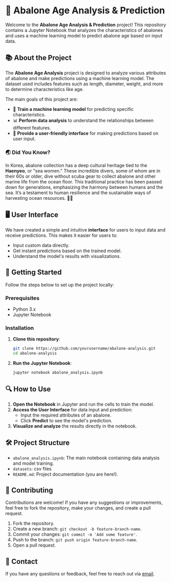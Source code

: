 # 🐚 Abalone Age Analysis & Prediction

Welcome to the **Abalone Age Analysis & Prediction** project! This repository contains a Jupyter Notebook that analyzes the characteristics of abalones and uses a machine learning model to predict abalone age based on input data.

## 📚 About the Project

The **Abalone Age Analysis** project is designed to analyze various attributes of abalone and make predictions using a machine learning model. The dataset used includes features such as length, diameter, weight, and more to determine characteristics like age.

The main goals of this project are:
- 🧠 **Train a machine learning model** for predicting specific characteristics.
- 📊 **Perform data analysis** to understand the relationships between different features.
- 🌟 **Provide a user-friendly interface** for making predictions based on user input.

### 🌏 Did You Know?

In Korea, abalone collection has a deep cultural heritage tied to the **Haenyeo**, or "sea women." These incredible divers, some of whom are in their 60s or older, dive without scuba gear to collect abalone and other marine life from the ocean floor. This traditional practice has been passed down for generations, emphasizing the harmony between humans and the sea. It’s a testament to human resilience and the sustainable ways of harvesting ocean resources. 🧜‍♀️

## 🖥️ User Interface

We have created a simple and intuitive **interface** for users to input data and receive predictions. This makes it easier for users to:
- Input custom data directly.
- Get instant predictions based on the trained model.
- Understand the model's results with visualizations.

## 🚀 Getting Started

Follow the steps below to set up the project locally:

### Prerequisites

- Python 3.x
- Jupyter Notebook

### Installation

1. **Clone this repository**:
   ```bash
   git clone https://github.com/yourusername/abalone-analysis.git
   cd abalone-analysis
   ```

2. **Run the Jupyter Notebook**:
   ```bash
   jupyter notebook abalone_analysis.ipynb
   ```

## 🔍 How to Use

1. **Open the Notebook** in Jupyter and run the cells to train the model.
2. **Access the User Interface** for data input and prediction:
   - Input the required attributes of an abalone.
   - Click **Predict** to see the model's prediction.
3. **Visualize and analyze** the results directly in the notebook.

## 🛠️ Project Structure

- `abalone_analysis.ipynb`: The main notebook containing data analysis and model training.
- `datasets`: csv files
- `README.md`: Project documentation (you are here!).

## 🤝 Contributing

Contributions are welcome! If you have any suggestions or improvements, feel free to fork the repository, make your changes, and create a pull request.

1. Fork the repository.
2. Create a new branch: `git checkout -b feature-branch-name`.
3. Commit your changes: `git commit -m 'Add some feature'`.
4. Push to the branch: `git push origin feature-branch-name`.
5. Open a pull request.

## 📧 Contact

If you have any questions or feedback, feel free to reach out via [email](mailto:danielleballester@gmail.com).
